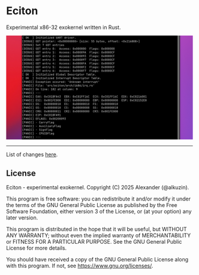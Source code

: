 # Eciton
Experimental x86-32 exokernel written in Rust.

<img src="res/eciton_v0_0_1.png">
<hr>

List of changes [here](CHANGELOG.md).

## License
Eciton - experimental exokernel.
Copyright (C) 2025 Alexander (@alkuzin).

This program is free software: you can redistribute it and/or modify it under the terms of the GNU General Public License as published by the Free Software Foundation, either version 3 of the License, or (at your option) any later version.

This program is distributed in the hope that it will be useful, but WITHOUT ANY WARRANTY; without even the implied warranty of MERCHANTABILITY or FITNESS FOR A PARTICULAR PURPOSE. See the GNU General Public License for more details.

You should have received a copy of the GNU General Public License along with this program. If not, see https://www.gnu.org/licenses/.